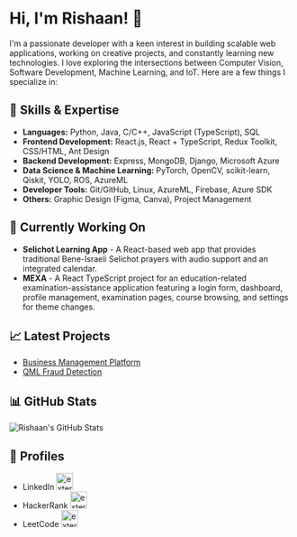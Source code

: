 # Hi, I'm Rishaan! 👋

I'm a passionate developer with a keen interest in building scalable web applications, working on creative projects, and constantly learning new technologies. I love exploring the intersections between Computer Vision, Software Development, Machine Learning, and IoT. Here are a few things I specialize in:

## 🚀 Skills & Expertise
- **Languages:** Python, Java, C/C++, JavaScript (TypeScript), SQL
- **Frontend Development:** React.js, React + TypeScript, Redux Toolkit, CSS/HTML, Ant Design
- **Backend Development:** Express, MongoDB, Django, Microsoft Azure
- **Data Science & Machine Learning:** PyTorch, OpenCV, scikit-learn, Qiskit, YOLO, ROS, AzureML
- **Developer Tools:** Git/GitHub, Linux, AzureML, Firebase, Azure SDK
- **Others:** Graphic Design (Figma, Canva), Project Management

## 🌱 Currently Working On
- **Selichot Learning App** - A React-based web app that provides traditional Bene-Israeli Selichot prayers with audio support and an integrated calendar.
- **MEXA** - A React TypeScript project for an education-related examination-assistance application featuring a login form, dashboard, profile management, examination pages, course browsing, and settings for theme changes.

## 📈 Latest Projects
- [Business Management Platform](https://github.com/rishn/MERN-Project-Company)
- [QML Fraud Detection](https://github.com/rishn/QML-Fraud-Detection)

## 📊 GitHub Stats
![Rishaan's GitHub Stats](https://github-readme-stats.vercel.app/api?username=rishn&show_icons=true&hide_title=true&count_private=true&hide=issues,contribs,prs&hide_border=true&theme=radical)

## 💬 Profiles
- LinkedIn [<img width="30" height="30" src="https://img.icons8.com/?size=100&id=xuvGCOXi8Wyg&format=png&color=000000" alt="external-level-up-your-coding-skills-and-quickly-land-a-job-logo-shadow-tal-revivo"/>](https://www.linkedin.com/in/rishaanjacob)
- HackerRank [<img width="30" height="30" src="https://img.icons8.com/?size=100&id=OUPsEPLKIebZ&format=png&color=2ec866" alt="external-level-up-your-coding-skills-and-quickly-land-a-job-logo-shadow-tal-revivo"/>](https://www.hackerrank.com/rishaan)
- LeetCode [<img width="30" height="30" src="https://img.icons8.com/external-tal-revivo-shadow-tal-revivo/24/external-level-up-your-coding-skills-and-quickly-land-a-job-logo-shadow-tal-revivo.png" alt="external-level-up-your-coding-skills-and-quickly-land-a-job-logo-shadow-tal-revivo"/>](https://leetcode.com/u/rshaan)
